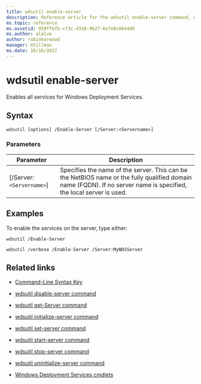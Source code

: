 ```yaml
---
title: wdsutil enable-server
description: Reference article for the wdsutil enable-server command, which enables all services for Windows Deployment Services.
ms.topic: reference
ms.assetid: 939ffbfb-cf3c-4310-9627-6e7e0c0644d6
ms.author: alalve
author: robinharwood
manager: mtillman
ms.date: 10/16/2017
---
```


# wdsutil enable-server



Enables all services for Windows Deployment Services.

## Syntax

```
wdsutil [options] /Enable-Server [/Server:<Servername>]
```

### Parameters

| Parameter | Description |
|--|--|
| [/Server:`<Servername>`] | Specifies the name of the server. This can be the NetBIOS name or the fully qualified domain name (FQDN). If no server name is specified, the local server is used. |

## Examples

To enable the services on the server, type either:

```
wdsutil /Enable-Server
```

```
wdsutil /verbose /Enable-Server /Server:MyWDSServer
```

## Related links

- [Command-Line Syntax Key](command-line-syntax-key.md)

- [wdsutil disable-server command](wdsutil-disable-server.md)

- [wdsutil get-Server command](wdsutil-get-server.md)

- [wdsutil initialize-server command](wdsutil-initialize-server.md)

- [wdsutil set-server command](wdsutil-set-server.md)

- [wdsutil start-server command](wdsutil-start-server.md)

- [wdsutil stop-server command](wdsutil-stop-server.md)

- [wdsutil uninitialize-server command](wdsutil-uninitialize-server.md)

- [Windows Deployment Services cmdlets](/powershell/module/wds)
